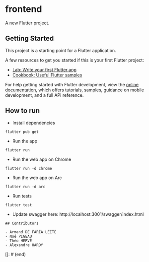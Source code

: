 # frontend

A new Flutter project.

## Getting Started

This project is a starting point for a Flutter application.

A few resources to get you started if this is your first Flutter project:

- [Lab: Write your first Flutter app](https://docs.flutter.dev/get-started/codelab)
- [Cookbook: Useful Flutter samples](https://docs.flutter.dev/cookbook)

For help getting started with Flutter development, view the
[online documentation](https://docs.flutter.dev/), which offers tutorials,
samples, guidance on mobile development, and a full API reference.

## How to run

- Install dependencies
```
flutter pub get
```

- Run the app
```
flutter run
```

- Run the web app on Chrome
```
flutter run -d chrome
```

- Run the web app on Arc
```
flutter run -d arc
```

- Run tests
```
flutter test
```

- Update swagger here: http://localhost:3001/swagger/index.html
```
## Contributors

- Armand DE FARIA LEITE
- Noé PIGEAU
- Théo HERVÉ
- Alexandre HARDY
```

[]: # (end)
